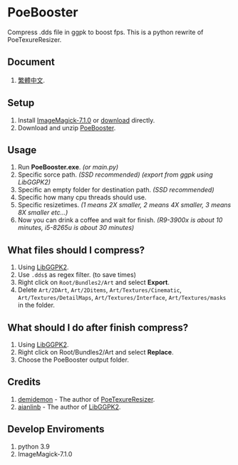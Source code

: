 # PoeBooster
Compress .dds file in ggpk to boost fps.
This is a python rewrite of PoeTexureResizer.

## Document
1. [繁體中文](https://github.com/alanx15a2/PoeBooster/blob/main/README.zh-tw.md).

## Setup
1. Install [ImageMagick-7.1.0](https://imagemagick.org/script/download.php#windows) or [download](https://github.com/alanx15a2/PoeBooster/releases/download/v0.1.3/ImageMagick-7.1.0-46-Q16-x64-dll.exe) directly.
1. Download and unzip [PoeBooster](https://github.com/alanx15a2/PoeBooster/releases).

## Usage
1. Run **PoeBooster.exe**. *(or main.py)*
1. Specific sorce path. *(SSD recommended) (export from ggpk using LibGGPK2)*
1. Specific an empty folder for destination path. *(SSD recommended)*
1. Specific how many cpu threads should use.
1. Specific resizetimes. *(1 means 2X smaller, 2 means 4X smaller, 3 means 8X smaller etc...)*
1. Now you can drink a coffee and wait for finish. *(R9-3900x is about 10 minutes, i5-8265u is about 30 minutes)*

## What files should I compress?
1. Using [LibGGPK2](https://github.com/aianlinb/LibGGPK2).
1. Use ```.dds$``` as regex filter. (to save times)
1. Right click on ```Root/Bundles2/Art``` and select **Export**.
1. Delete ```Art/2DArt```, ```Art/2Ditems```, ```Art/Textures/Cinematic```, ```Art/Textures/DetailMaps```, ```Art/Textures/Interface```, ```Art/Textures/masks``` in the folder.

## What should I do after finish compress?
1. Using [LibGGPK2](https://github.com/aianlinb/LibGGPK2).
1. Right click on Root/Bundles2/Art and select **Replace**.
1. Choose the PoeBooster output folder.

## Credits
1. [demidemon](https://home.gamer.com.tw/homeindex.php?owner=demidemon) - The author of [PoeTexureResizer](https://forum.gamer.com.tw/Co.php?bsn=18966&sn=478296).
2. [aianlinb](https://github.com/aianlinb) - The author of [LibGGPK2](https://github.com/aianlinb/LibGGPK2).

## Develop Enviroments
1. python 3.9
1. ImageMagick-7.1.0

